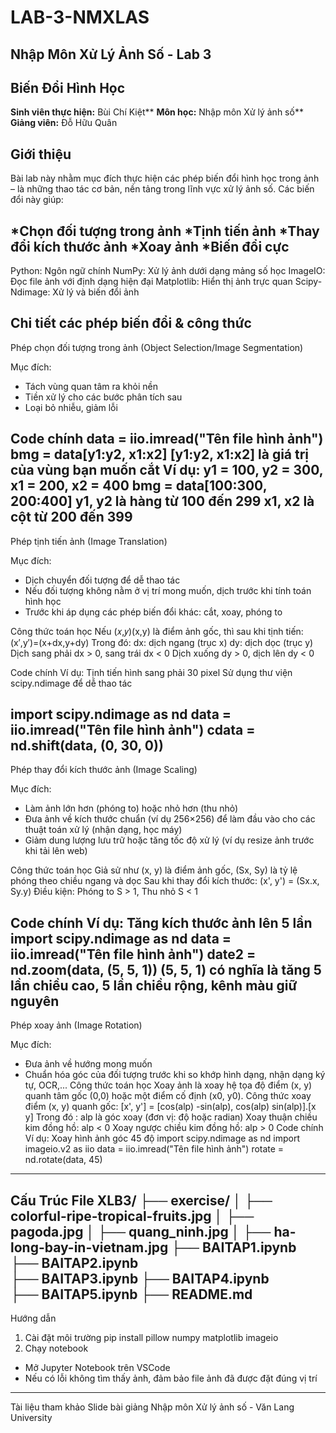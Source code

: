 # LAB-3-NMXLAS
**Nhập Môn Xử Lý Ảnh Số - Lab 3**
----------------------------------------------------------------------------------------------------------------
**Biến Đổi Hình Học**
----------------------------------------------------------------------------------------------------------------
**Sinh viên thực hiện:** Bùi Chí Kiệt**
**Môn học:** Nhập môn Xử lý ảnh số**
**Giảng viên:** Đỗ Hữu Quân

Giới thiệu
----------------------------------------------------------------------------------------------------------------
Bài lab này nhằm mục đích thực hiện các phép biến đổi hình học trong ảnh – là những thao tác cơ bản, nền tảng trong lĩnh vực xử lý ảnh số. Các biến đổi này giúp:

*Chọn đối tượng trong ảnh
*Tịnh tiến ảnh
*Thay đổi kích thước ảnh
*Xoay ảnh
*Biến đổi cực
----------------------------------------------------------------------------------------------------------------
Python: Ngôn ngữ chính
NumPy: Xử lý ảnh dưới dạng mảng số học
ImageIO: Đọc file ảnh với định dạng hiện đại
Matplotlib: Hiển thị ảnh trực quan
Scipy-Ndimage: Xử lý và biến đổi ảnh

Chi tiết các phép biến đổi & công thức
----------------------------------------------------------------------------------------------------------------
Phép chọn đối tượng trong ảnh (Object Selection/Image Segmentation)

Mục đích:
- Tách vùng quan tâm ra khỏi nền
- Tiền xử lý cho các bước phân tích sau
- Loại bỏ nhiễu, giảm lỗi

Code chính
data = iio.imread("Tên file hình ảnh")
bmg = data[y1:y2, x1:x2]
[y1:y2, x1:x2] là giá trị của vùng bạn muốn cắt
Ví dụ: y1 = 100, y2 = 300, x1 = 200, x2 = 400
bmg = data[100:300, 200:400]
y1, y2 là hàng từ 100 đến 299 
x1, x2 là cột từ 200 đến 399
----------------------------------------------------------------------------------------------------------------
Phép tịnh tiến ảnh (Image Translation)

Mục đích:
- Dịch chuyển đối tượng để dễ thao tác
- Nếu đối tượng không nằm ở vị trí mong muốn, dịch trước khi tính toán hình học
- Trước khi áp dụng các phép biến đổi khác: cắt, xoay, phóng to

Công thức toán học
Nếu (𝑥,𝑦)(x,y) là điểm ảnh gốc, thì sau khi tịnh tiến:
                    (x′,y′)=(x+dx,y+dy)
Trong đó:
dx: dịch ngang (trục x)
dy: dịch dọc (trục y)
Dịch sang phải dx > 0, sang trái dx < 0
Dịch xuống dy > 0, dịch lên dy < 0

Code chính
Ví dụ: Tịnh tiến hình sang phải 30 pixel
Sử dụng thư viện scipy.ndimage để dễ thao tác

import scipy.ndimage as nd
data = iio.imread("Tên file hình ảnh")
cdata = nd.shift(data, (0, 30, 0))
----------------------------------------------------------------------------------------------------------------
Phép thay đổi kích thước ảnh (Image Scaling)

Mục đích:
- Làm ảnh lớn hơn (phóng to) hoặc nhỏ hơn (thu nhỏ)
- Đưa ảnh về kích thước chuẩn (ví dụ 256×256) để làm đầu vào cho các thuật toán xử lý (nhận dạng, học máy)
- Giảm dung lượng lưu trữ hoặc tăng tốc độ xử lý (ví dụ resize ảnh trước khi tải lên web)

Công thức toán học
Giả sử như (x, y) là điểm ảnh gốc, (Sx, Sy) là tỷ lệ phóng theo chiều ngang và dọc
Sau khi thay đổi kích thước: (x', y') = (Sx.x, Sy.y)
Điều kiện: Phóng to S > 1, Thu nhỏ S < 1

Code chính
Ví dụ: Tăng kích thước ảnh lên 5 lần
import scipy.ndimage as nd
data = iio.imread("Tên file hình ảnh")
date2 = nd.zoom(data, (5, 5, 1))
(5, 5, 1) có nghĩa là tăng 5 lần chiều cao, 5 lần chiều rộng, kênh màu giữ nguyên
----------------------------------------------------------------------------------------------------------------
Phép xoay ảnh (Image Rotation)

Mục đích:
- Đưa ảnh về hướng mong muốn
- Chuẩn hóa góc của đối tượng trước khi so khớp hình dạng, nhận dạng ký tự, OCR,...
Công thức toán học
Xoay ảnh là xoay hệ tọa độ điểm (x, y) quanh tâm gốc (0,0) hoặc một điểm cố định (x0, y0).
Công thức xoay điểm (x, y) quanh gốc:
[x', y'] = [cos(alp) -sin(alp), cos(alp) sin(alp)].[x y]
Trong đó : alp là góc xoay (đơn vị: độ hoặc radian)
Xoay thuận chiều kim đồng hồ: alp < 0
Xoay ngược chiều kim đồng hồ: alp > 0
Code chính
Ví dụ: Xoay hình ảnh góc 45 độ
import scipy.ndimage as nd
import imageio.v2 as iio
data = iio.imread("Tên file hình ảnh")
rotate = nd.rotate(data, 45)
----------------------------------------------------------------------------------------------------------------

Cấu Trúc File
XLB3/
├── exercise/
│   ├── colorful-ripe-tropical-fruits.jpg
│   ├── pagoda.jpg
│   ├── quang_ninh.jpg
│   ├── ha-long-bay-in-vietnam.jpg
├── BAITAP1.ipynb
├── BAITAP2.ipynb    
├── BAITAP3.ipynb 
├── BAITAP4.ipynb          
├── BAITAP5.ipynb 
├── README.md
----------------------------------------------------------------------------------------------------------------

Hướng dẫn
1. Cài đặt môi trường
pip install pillow numpy matplotlib imageio
2. Chạy notebook
- Mở Jupyter Notebook trên VSCode
- Nếu có lỗi không tìm thấy ảnh, đảm bảo file ảnh đã được đặt đúng vị trí
----------------------------------------------------------------------------------------------------------------

Tài liệu tham khảo
Slide bài giảng Nhập môn Xử lý ảnh số - Văn Lang University
